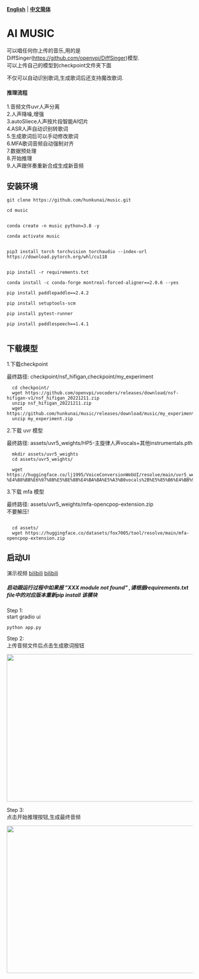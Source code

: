 [**English**](./README.md) | [**中文简体**](./README_zh_CN.md)

# AI MUSIC

可以唱任何你上传的音乐,用的是DiffSinger(https://github.com/openvpi/DiffSinger)模型.<br/>
可以上传自己的模型到checkpoint文件夹下面

不仅可以自动识别歌词,生成歌词后还支持魔改歌词.

#### 推理流程



1.音频文件uvr人声分离<br/>
2.人声降噪,增强<br/>
3.autoSliece人声按片段智能AI切片<br/>
4.ASR人声自动识别转歌词<br/>
5.生成歌词后可以手动修改歌词<br/>
6.MFA歌词音频自动强制对齐<br/>
7.数据预处理<br/>
8.开始推理<br/>
9.人声跟伴奏重新合成生成新音频<br/>

## 安装环境

```
git clone https://github.com/hunkunai/music.git

cd music


conda create -n music python=3.8 -y

conda activate music


pip3 install torch torchvision torchaudio --index-url https://download.pytorch.org/whl/cu118


pip install -r requirements.txt

conda install -c conda-forge montreal-forced-aligner==2.0.6 --yes

pip install paddlepaddle==2.4.2

pip install setuptools-scm

pip install pytest-runner

pip install paddlespeech==1.4.1


```


## 下载模型

1.下载checkpoint

最终路径: checkpoint/nsf_hifigan,checkpoint/my_experiment
```
  cd checkpoint/
  wget https://github.com/openvpi/vocoders/releases/download/nsf-hifigan-v1/nsf_hifigan_20221211.zip
  unzip nsf_hifigan_20221211.zip
  wget https://github.com/hunkunai/music/releases/download/music/my_experiment.zip
  unzip my_experiment.zip

```

2.下载 uvr 模型 


最终路径: assets/uvr5_weights/HP5-主旋律人声vocals+其他instrumentals.pth

```
  mkdir assets/uvr5_weights
  cd assets/uvr5_weights/

  wget https://huggingface.co/lj1995/VoiceConversionWebUI/resolve/main/uvr5_weights/HP5-%E4%B8%BB%E6%97%8B%E5%BE%8B%E4%BA%BA%E5%A3%B0vocals%2B%E5%85%B6%E4%BB%96instrumentals.pth

```

3.下载 mfa 模型 

最终路径: assets/uvr5_weights/mfa-opencpop-extension.zip<br/>
不要解压!

```

  cd assets/
  wget https://huggingface.co/datasets/fox7005/tool/resolve/main/mfa-opencpop-extension.zip

```


## 启动UI

演示视频 [bilibili](https://www.bilibili.com/video/BV1wG41197K4/)   [bilibili](https://www.bilibili.com/video/BV1bN41137UA/?vd_source=5afbd824d0483e6ab60779ed3faa4535)


##### 启动跟运行过程中如果报 "XXX module not found" ,请根据requirements.txt file中的对应版本重新pip install 该模块

Step 1:<br/>
    start gradio ui

```
python app.py

```

Step 2:<br/>
    上传音频文件后点击生成歌词按钮
    <div>
      <img alt="" src="https://github.com/hunkunai/music/blob/main/WechatIMG543.jpeg" width="600" height="400" />
    <div/>



Step 3:<br/>
    点击开始推理按钮,生成最终音频
    <div>
      <img alt="" src="https://github.com/hunkunai/music/blob/main/WechatIMG544.jpeg" width="600" height="400" />
    <div/>








